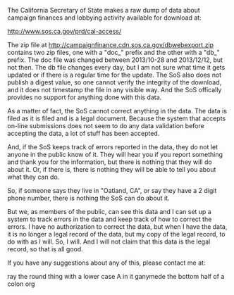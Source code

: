 The California Secretary of State makes a raw dump of data about campaign finances and lobbying activity available for download at:

http://www.sos.ca.gov/prd/cal-access/

The zip file at http://campaignfinance.cdn.sos.ca.gov/dbwebexport.zip contains two zip files, one with a "doc_" prefix and the other with a "db_" prefix. The doc file was changed between 2013/10-28 and 2013/12/12, but not then. The db file changes every day, but I am not sure what time it gets updated or if there is a regular time for the update. The SoS also does not publish a digest value, so one cannot verify the integrity of the download, and it does not timestamp the file in any visible way. And the SoS offically provides no support for anything done with this data.

As a matter of fact, the SoS cannot correct anything in the data. The data is filed as it is filed and is a legal document. Because the system that accepts on-line submissions does not seem to do any data validation before accepting the data, a lot of stuff has been accepted.

And, if the SoS keeps track of errors reported in the data, they do not let anyone in the public know of it. They will hear you if you report something and thank you for the information, but there is nothing that they will do about it. Or, if there is, there is nothing they will be able to tell you about what they can do.

So, if someone says they live in "Oatland, CA", or say they have a 2 digit phone number, there is nothing the SoS can do about it.

But we, as members of the public, can see this data and I can set up a system to track errors in the data and keep track of how to correct the errors. I have no authorization to correct the data, but when I have the data, it is no longer a legal record of the data, but my copy of the legal record, to do with as I will. So, I will. And I will not claim that this data is the legal record, so that is all good.

If you have any suggestions about any of this, please contact me at:

ray the round thing with a lower case A in it ganymede the bottom half of a colon org
